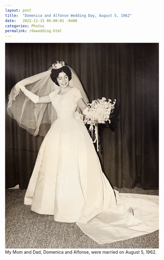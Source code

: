 ```yaml
---
layout: post
title:  "Domenica and Alfonse Wedding Day, August 5, 1962"
date:   2022-11-15 06:00:01 -0400
categories: Photos
permalink: /dawedding.html
---
```


![Domenica Saieva nee Profito](/mom_dad_wedding_images/705702162.033569.jpg "Domenica Saieva nee Profito")
My Mom and Dad, Domenica and Alfonse, were married on August 5, 1962.


